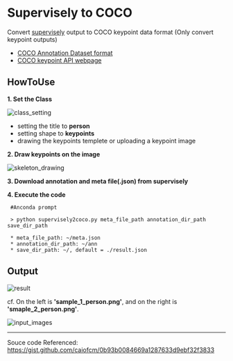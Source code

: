Supervisely to COCO
=========================

Convert [supervisely](https://supervise.ly/) output to COCO keypoint data format
(Only convert keypoint outputs)

 - [COCO Annotation Dataset format](https://www.immersivelimit.com/tutorials/create-coco-annotations-from-scratch/#coco-dataset-format)
 - [COCO keypoint API webpage](https://cocodataset.org/#keypoints-2020)


HowToUse
------------------------
**1. Set the Class**

![class_setting](https://user-images.githubusercontent.com/66738234/116811915-c9878000-ab86-11eb-964c-8d1ea13125b2.png)

 * setting the title to **person**
 * setting shape to **keypoints**
 * drawing the keypoints templete or uploading a keypoint image
 

**2. Draw keypoints on the image**

![skeleton_drawing](https://user-images.githubusercontent.com/66738234/116812122-0b64f600-ab88-11eb-91da-6e42107672ac.png)

**3. Download annotation and meta file(.json) from supervisely**

**4. Execute the code**

     #Anconda prompt
     
     > python supervisely2coco.py meta_file_path annotation_dir_path save_dir_path
     
     * meta_file_path: ~/meta.json
     * annotation_dir_path: ~/ann
     * save_dir_path: ~/, default = ./result.json
    
 Output
 ----------------------
 
![result](https://user-images.githubusercontent.com/66738234/116812782-7ebc3700-ab8b-11eb-8872-de34acc400c1.png)

cf. On the left is **'sample_1_person.png'**, and on the right is **'smaple_2_person.png'**.

![input_images](https://user-images.githubusercontent.com/66738234/116812900-2afe1d80-ab8c-11eb-91a9-8f70ff1f4206.png)
 
 

------------------------
Souce code Referenced: https://gist.github.com/caiofcm/0b93b0084669a1287633d9ebf32f3833
